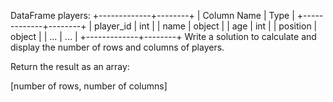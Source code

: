 DataFrame players:
+-------------+--------+
| Column Name | Type   |
+-------------+--------+
| player_id   | int    |
| name        | object |
| age         | int    |
| position    | object |
| ...         | ...    |
+-------------+--------+
Write a solution to calculate and display the number of rows and columns of players.

Return the result as an array:

[number of rows, number of columns]